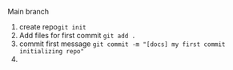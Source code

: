 Main branch

1. create repo`git init`
2. Add files for first commit  `git add .` 
3. commit first message `git commit -m "[docs] my first commit initializing repo"`
4. 